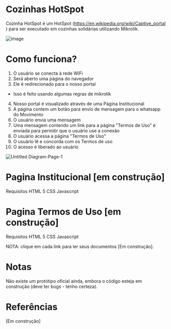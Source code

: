 # Cozinhas HotSpot
Cozinha HotSpot é um HotSpot (https://en.wikipedia.org/wiki/Captive_portal ) para ser executado em cozinhas solidárias utilizando Mikrotik.

![image](https://user-images.githubusercontent.com/26493929/143506714-d9248ad9-6bd1-409e-b21a-123b44551a8d.png)



# Como funciona?
1) O usuário se conecta à rede WiFi
2) Será aberto uma página do navegador
3) Ele é redirecionado para o nosso portal
* Isso é feito usando algumas regras de mikrotik
4) Nosso portal é visualizado através de uma Página Institucional
5) A página contem um botão para envio de mensagem para o whatsapp do Movimento
6) O usuário envia uma mensagem
7) Uma mensagem contendo um link para a página "Termos de Uso" é enviada para permitir que o usuário use a conexão
8) O usuário acessa a página "Termos de Uso"
9) O usuário lê e concorda com os Termos de uso
10) O acesso é liberado ao usuário

![Untitled Diagram-Page-1](https://user-images.githubusercontent.com/26493929/143511472-d60bd220-210f-4a0c-bc9d-93fc1886c41f.jpg)


# Pagina Institucional [em construção]
Requisitos
HTML 5
CSS
Javascript

# Pagina Termos de Uso [em construção]
Requisitos
HTML 5
CSS
Javascript

NOTA: clique em cada link para ler seus documentos [Em construção].

# Notas
Não existe um protótipo oficial ainda, embora o código esteja em construção (deve ter bugs - tenho certeza).

# Referências
[Em construção]

